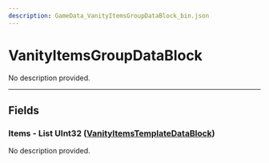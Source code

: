 ```yaml
---
description: GameData_VanityItemsGroupDataBlock_bin.json
---
```


# VanityItemsGroupDataBlock

No description provided.

***

## Fields

### Items - List UInt32 ([VanityItemsTemplateDataBlock](../main/vanityitemstemplate.md))

No description provided.
